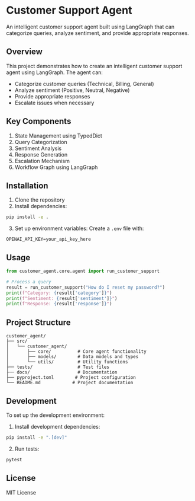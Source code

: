 # Customer Support Agent

An intelligent customer support agent built using LangGraph that can categorize queries, analyze sentiment, and provide appropriate responses.

## Overview

This project demonstrates how to create an intelligent customer support agent using LangGraph. The agent can:
- Categorize customer queries (Technical, Billing, General)
- Analyze sentiment (Positive, Neutral, Negative)
- Provide appropriate responses
- Escalate issues when necessary

## Key Components

1. State Management using TypedDict
2. Query Categorization
3. Sentiment Analysis
4. Response Generation
5. Escalation Mechanism
6. Workflow Graph using LangGraph

## Installation

1. Clone the repository
2. Install dependencies:
```bash
pip install -e .
```

3. Set up environment variables:
Create a `.env` file with:
```
OPENAI_API_KEY=your_api_key_here
```

## Usage

```python
from customer_agent.core.agent import run_customer_support

# Process a query
result = run_customer_support("How do I reset my password?")
print(f"Category: {result['category']}")
print(f"Sentiment: {result['sentiment']}")
print(f"Response: {result['response']}")
```

## Project Structure

```
customer_agent/
├── src/
│   └── customer_agent/
│       ├── core/          # Core agent functionality
│       ├── models/        # Data models and types
│       └── utils/         # Utility functions
├── tests/                 # Test files
├── docs/                  # Documentation
├── pyproject.toml        # Project configuration
└── README.md            # Project documentation
```

## Development

To set up the development environment:

1. Install development dependencies:
```bash
pip install -e ".[dev]"
```

2. Run tests:
```bash
pytest
```

## License

MIT License 
